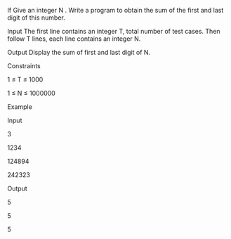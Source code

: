 If Give an integer N . Write a program to obtain the sum of the first and last digit of this number.

Input
The first line contains an integer T, total number of test cases. Then follow T lines, each line contains an integer N.

Output
Display the sum of first and last digit of N.

Constraints

1 ≤ T ≤ 1000

1 ≤ N ≤ 1000000

Example

Input

3 

1234

124894

242323

Output

5

5

5
